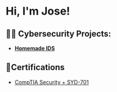 <h1>Hi, I'm Jose! </h1>

<h2>👨‍💻 Cybersecurity Projects:</h2>

- <b>[Homemade IDS](https://github.com/JLRivera-1/Homemade-IDS)</b>
  
<h2>📜Certifications</h2>

- [CompTIA Security + SYD-701](https://www.comptia.org/certifications/security)
